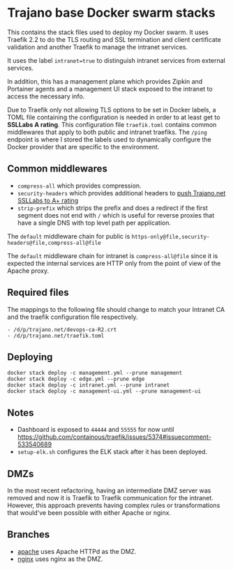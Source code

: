 # Trajano base Docker swarm stacks

This contains the stack files used to deploy my Docker swarm.  It uses Traefik 2.2 to do the TLS routing and SSL termination and client certificate validation and another Traefik to manage the intranet services.  

It uses the label `intranet=true` to distinguish intranet services from external services.

In addition, this has a management plane which provides Zipkin and Portainer agents and a management UI stack exposed to the intranet to access the necessary info.

Due to Traefik only not allowing TLS options to be set in Docker labels, a TOML file containing the configuration is needed in order to at least get to **SSLLabs A rating**.  This configuration file `traefik.toml` contains common middlewares that apply to both public and intranet traefiks.  The `/ping` endpoint is where I stored the labels used to dynamically configure the Docker provider that are specific to the environment.  

## Common middlewares

* `compress-all` which provides compression.
* `security-headers` which provides additional headers to [push Trajano.net SSLLabs to A+ rating](https://www.ssllabs.com/ssltest/analyze.html?d=trajano.net)
* `strip-prefix` which strips the prefix and does a redirect if the first segment does not end with `/` which is useful for reverse proxies that have a single DNS with top level path per application.

The `default` middleware chain for public is `https-only@file,security-headers@file,compress-all@file`

The `default` middleware chain for intranet is `compress-all@file` since it is expected the internal services are HTTP only from the point of view of the Apache proxy.

## Required files

The mappings to the following file should change to match your Intranet CA and the traefik configuration file respectively.

    - /d/p/trajano.net/devops-ca-R2.crt
    - /d/p/trajano.net/traefik.toml

## Deploying

```
docker stack deploy -c management.yml --prune management
docker stack deploy -c edge.yml --prune edge
docker stack deploy -c intranet.yml --prune intranet
docker stack deploy -c management-ui.yml --prune management-ui
```

## Notes

* Dashboard is exposed to `44444` and `55555` for now until https://github.com/containous/traefik/issues/5374#issuecomment-533540689
* `setup-elk.sh` configures the ELK stack after it has been deployed.

## DMZs

In the most recent refactoring, having an intermediate DMZ server was removed and now it is Traefik to Traefik communication for the intranet.  However, this approach prevents having complex rules or transformations that would've been possible with either Apache or nginx.

## Branches
* [apache](https://github.com/trajano/trajano-swarm/tree/apache) uses Apache HTTPd as the DMZ.
* [nginx](https://github.com/trajano/trajano-swarm/tree/nginx) uses nginx as the DMZ.
